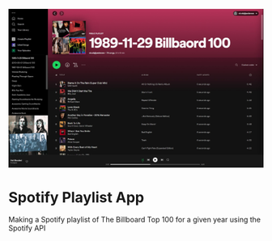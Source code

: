 ![Spotify Playlist](playlist.jpg "Spotify Playlist")
# Spotify Playlist App
 Making a Spotify playlist of The Billboard Top 100 for a given year using the Spotify API
